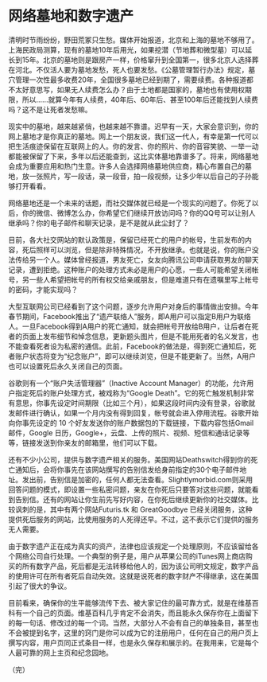 
# 网络墓地和数字遗产

清明时节雨纷纷，野田荒冢只生愁。媒体开始报道，北京和上海的墓地不够用了。上海民政局测算，现有的墓地10年后用光，如果挖潜（节地葬和微型墓）可以延长到15年。北京的墓地则是跟房产一样，价格窜升到全国第一，很多北京人选择葬在河北。不仅活人要为墓地发愁，死人也要发愁。《公墓管理暂行办法》规定，墓穴管理一次性最多收费20年，全国很多墓地已经到期了，需要续费。各种报道都不太好意思写，如果无人续费怎么办？由于土地都是国家的，墓地也有使用权期限，所以……就算今年有人续费，40年后、60年后、甚至100年后还能找到人续费吗？这不是让死者发愁嘛。

现实中的墓地，越来越紧俏，也越来越不靠谱。迟早有一天，大家会意识到，你的网上墓地才是你真正的墓地。网上一个朋友说，我们这一代人，有幸是第一代可以把生活痕迹保留在互联网上的人。你的发言、你的照片、你的音容笑貌、一举一动都能被保留了下来，多年以后还能查到，这比实体墓地靠谱多了。将来，网络墓地会成为重要应用和热门生意。许多人会选择网络墓地供应商，精心布置自己的墓地，放一张照片，写一段话，录一段音，拍一段视频，让多少年以后自己的子孙能够打开看看。

网络墓地还是一个未来的话题，而社交媒体就已经是一个现实的问题了。你死了以后，你的微信、微博怎么办，你希望它们继续开放访问吗？你的QQ号可以让别人继承吗？你的电子邮件和聊天记录，是不是就从此尘封了？

目前，各大社交网站的默认政策是，保留已经死亡的用户的帐号，生前发布的内容，死后照样可以浏览，但是除非特殊情况，不开放继承。也就是说，你的账户没法传给另一个人。媒体曾经报道，男友死亡，女友向腾讯公司申请获取男友的聊天记录，遭到拒绝。这种账户的处理方式未必是用户的心愿，一些人可能希望关闭帐号，另一些人希望把帐号的所有权交给亲戚朋友，但是难道只有在遗嘱里写上帐号的密码，才能实现吗？

大型互联网公司已经看到了这个问题，逐步允许用户对身后的事情做出安排。今年春节期间，Facebook推出了“遗产联络人”服务，即A用户可以指定B用户为联络人。一旦Facebook得到A用户的死亡通知，就会把帐号开放给B用户，让后者在死者的页面上发布细节和悼念信息，更新题头图片，但是不能用死者的名义发言，也不能查看死者设为私密的通信。此前，Facebook的做法是，得到死亡通知后，死者账户状态将变为“纪念账户”，即可以继续浏览，但是不能更新了。当然，A用户也可以设置死后永久关闭自己的页面。

谷歌则有一个“账户失活管理器”（Inactive Account Manager）的功能，允许用户指定死后的账户处理方式，被戏称为“Google Death”。它的死亡触发机制非常有意思，你事先设定时间期限（比如三个月），如果这段时间内没有登录，谷歌就发邮件进行确认，如果一个月内没有得到回复，帐号就会进入停用流程。谷歌开始向你事先设定的 10 个好友发送你的账户数据包的下载链接，下载内容包括Gmail邮件，Google 日历，Google+，云盘、上传的照片、视频、短信和通话记录等等，链接发送到你亲友的邮箱里，他们可以下载。

还有不少小公司，提供与数字遗产相关的服务。美国网站Deathswitch得到你的死亡通知后，会将你事先在该网站撰写的告别信发给身前指定的30个电子邮件地址。发出前，告别信是加密的，任何人都无法查看。Slightlymorbid.com则采用回答问题的模式，即设置一些私密问题，亲友在你死后只要答对这些问题，就能看到告别信。还有的网站让你生前先写好内容，在你死后继续更新你的社交媒体。比较讽刺的是，其中有两个网站Futuris.tk 和 GreatGoodbye 已经关闭服务，这种提供死后服务的网站，比使用服务的人死得还早。不过，这不表示它们提供的服务无人需要。

由于数字遗产正在成为真实的资产，法律也应该规定一个处理原则，不应该留给各个网络公司自行处理。一个典型的例子是，用户从苹果公司的iTunes网上商店购买的所有数字产品，死后都是无法转移给他人的，因为该公司明文规定，数字产品的使用许可在所有者死后自动失效。这就是说死者的数字财产不得继承，这在美国引起了很大的争议。

目前看来，确保你的生平能够流传下去、被大家记住的最可靠方式，就是在维基百科有一个自己的页面。维基百科几乎肯定不会消失，而且能永久保存你在上面留下的每一句话、修改过的每一个词。当然，大部分人不会有自己的单独条目，甚至也不会被提到名字，这里的窍门是你可以成为它的注册用户，任何在自己的用户页上撰写内容，用户页同正式条目一样，也是永久保存和展示的。在我用来，它是每个人最可靠的网上主页和纪念园地。

（完）





